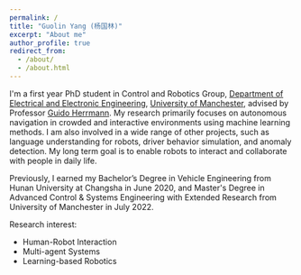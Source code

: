 ```yaml
---
permalink: /
title: "Guolin Yang (杨国林)"
excerpt: "About me"
author_profile: true
redirect_from: 
  - /about/
  - /about.html
---
```


I'm a first year PhD student in Control and Robotics Group, [Department of Electrical and Electronic Engineering](https://www.eee.manchester.ac.uk/), [University of Manchester](https://www.manchester.ac.uk/), advised by Professor [Guido Herrmann](https://research.manchester.ac.uk/en/persons/guido.herrmann). My research primarily focuses on autonomous navigation in crowded and interactive environments using machine learning methods. I am also involved in a wide range of other projects, such as language understanding for robots, driver behavior simulation, and anomaly detection. My long term goal is to enable robots to interact and collaborate with people in daily life.

Previously, I earned my Bachelor’s Degree in Vehicle Engineering from Hunan University at Changsha in June 2020, and Master's Degree in Advanced Control & Systems Engineering with Extended Research from University of Manchester in July 2022.

Research interest:

  - Human-Robot Interaction
  - Multi-agent Systems
  - Learning-based Robotics
